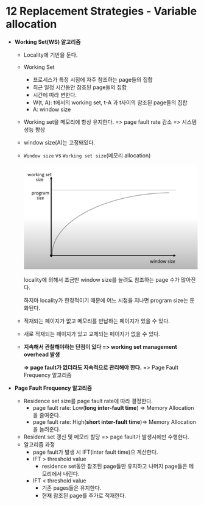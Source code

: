# 12 Replacement Strategies - Variable allocation

- **Working Set(WS) 알고리즘**

  - Locality에 기반을 둔다.

  - Working Set

    - 프로세스가 특정 시점에 자주 참조하는 page들의 집합
    - 최근 일정 시간동안 참조된 page들의 집함
    - 시간에 따라 변한다.
    - W(t, A): t에서의 working set, t-A 과 t사이의 참조된 page들의 집합
    - A: window size

  - Working set을 메모리에 항상 유지한다. => page fault rate 감소 => 시스템 성능 향상

  - window size(A)는 고정돼있다.

  - `Window size` vs `Working set size`(메모리 allocation)

    ![working set](img/working%20set.PNG)

    locality에 의해서 조금만 window size를 늘려도 참조하는 page 수가 많아진다.

    하지마 locality가 한정적이기 때문에 어느 시점을 지나면 program size는 둔화된다.

  - 적재되는 페이지가 없고 메모리를 반납하는 페이지가 있을 수 있다.

  - 새로 적재되는 페이지가 있고 교체되는 페이지가 없을 수 있다.

  - **지속해서 관찰해야하는 단점이 있다 => working set management overhead 발생**

    **=> page fault가 없더라도 지속적으로 관리해야 한다.** => Page Fault Frequency 알고리즘





- **Page Fault Frequency 알고리즘**
  - Residence set size를 page fault rate에 따라 결정한다.
    - page fault rate: Low(**long inter-fault time**) => Memory Allocation을 줄여준다. 
    - page fault rate: High(**short inter-fault time**)=> Memory Allocation을 늘려준다.
  - Resident set 갱신 및 메모리 할당 => page fault가 발생시에만 수행한다.
  - 알고리즘 과정
    - page fault가 발생 시 IFT(inter fault time)으 계산한다.
    - IFT > threshold value
      - residence set동안 참조된 page들만 유지하고 나머지 page들은 메모리에서 내린다.
    - IFT < threshold value
      - 기존 pages들은 유지한다.
      - 현재 참조된 page를 추가로 적재한다.

